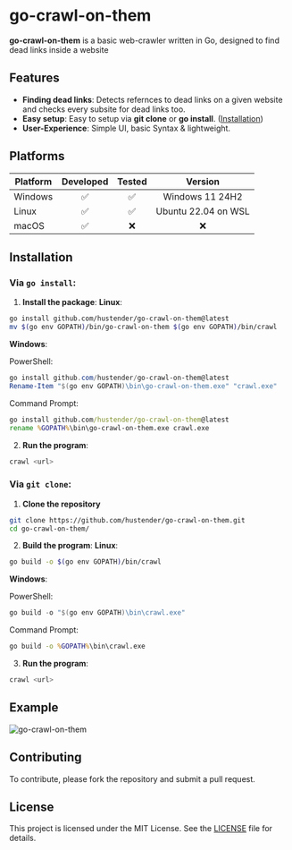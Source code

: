 # go-crawl-on-them

**go-crawl-on-them** is a basic web-crawler written in Go, designed to find dead links inside a website

## Features

- **Finding dead links**: Detects refernces to dead links on a given website and checks every subsite for dead links too.
- **Easy setup**: Easy to setup via **git clone** or **go install**. ([Installation](#installation))
- **User-Experience**: Simple UI, basic Syntax & lightweight.

## Platforms

| Platform       | Developed | Tested |     Version     |
|----------------|:---------:|:------:|:---------------:|
| Windows        |     ✅     |   ✅    | Windows 11 24H2 |
| Linux          |     ✅     |   ✅    | Ubuntu 22.04 on WSL |
| macOS          |     ✅     |   ❌    |        ❌        |

## Installation

### Via `go install`:

1. **Install the package**:
**Linux**:

```bash
go install github.com/hustender/go-crawl-on-them@latest
mv $(go env GOPATH)/bin/go-crawl-on-them $(go env GOPATH)/bin/crawl
```
**Windows**:

PowerShell:
```powershell
go install github.com/hustender/go-crawl-on-them@latest
Rename-Item "$(go env GOPATH)\bin\go-crawl-on-them.exe" "crawl.exe"
```
Command Prompt:
```cmd
go install github.com/hustender/go-crawl-on-them@latest
rename %GOPATH%\bin\go-crawl-on-them.exe crawl.exe
```

2. **Run the program**:
```bash 
crawl <url>
```

### Via `git clone`:

1. **Clone the repository**
```bash
git clone https://github.com/hustender/go-crawl-on-them.git
cd go-crawl-on-them/
```

2. **Build the program**:
**Linux**:

```bash
go build -o $(go env GOPATH)/bin/crawl
```

**Windows**:

PowerShell:
```powershell
go build -o "$(go env GOPATH)\bin\crawl.exe"
```
Command Prompt:
```cmd
go build -o %GOPATH%\bin\crawl.exe
```

3. **Run the program**:
```bash
crawl <url>
```

## Example

![go-crawl-on-them](https://github.com/user-attachments/assets/a44f44e0-160f-4abb-83f7-181088de62cf)

## Contributing

To contribute, please fork the repository and submit a pull request.

## License

This project is licensed under the MIT License. See the [LICENSE](LICENSE) file for details.
